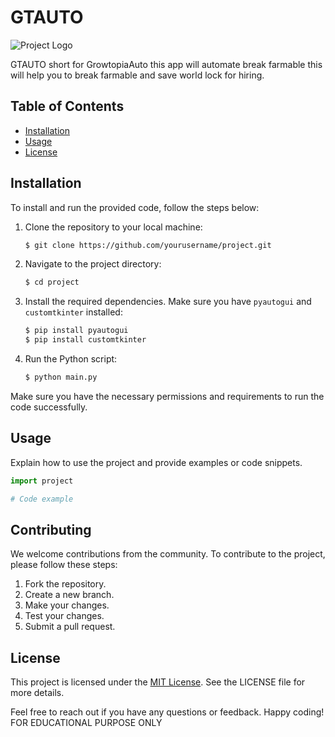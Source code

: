 # GTAUTO

![Project Logo](icon.ico)

GTAUTO short for GrowtopiaAuto this app will automate break farmable this will help you to break farmable and save world lock for hiring.

## Table of Contents

- [Installation](#installation)
- [Usage](#usage)
- [License](#license)

## Installation

To install and run the provided code, follow the steps below:

1. Clone the repository to your local machine:
   ```bash
   $ git clone https://github.com/yourusername/project.git
   ```

2. Navigate to the project directory:
   ```bash
   $ cd project
   ```

3. Install the required dependencies. Make sure you have `pyautogui` and `customtkinter` installed:
   ```bash
   $ pip install pyautogui
   $ pip install customtkinter
   ```

4. Run the Python script:
   ```bash
   $ python main.py
   ```

Make sure you have the necessary permissions and requirements to run the code successfully.

## Usage

Explain how to use the project and provide examples or code snippets.

```python
import project

# Code example
```

## Contributing

We welcome contributions from the community. To contribute to the project, please follow these steps:

1. Fork the repository.
2. Create a new branch.
3. Make your changes.
4. Test your changes.
5. Submit a pull request.

## License

This project is licensed under the [MIT License](LICENSE). See the LICENSE file for more details.

Feel free to reach out if you have any questions or feedback. Happy coding!
FOR EDUCATIONAL PURPOSE ONLY

